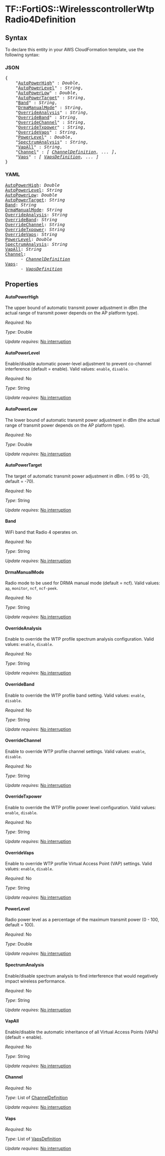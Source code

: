 # TF::FortiOS::WirelesscontrollerWtp Radio4Definition

## Syntax

To declare this entity in your AWS CloudFormation template, use the following syntax:

### JSON

<pre>
{
    "<a href="#autopowerhigh" title="AutoPowerHigh">AutoPowerHigh</a>" : <i>Double</i>,
    "<a href="#autopowerlevel" title="AutoPowerLevel">AutoPowerLevel</a>" : <i>String</i>,
    "<a href="#autopowerlow" title="AutoPowerLow">AutoPowerLow</a>" : <i>Double</i>,
    "<a href="#autopowertarget" title="AutoPowerTarget">AutoPowerTarget</a>" : <i>String</i>,
    "<a href="#band" title="Band">Band</a>" : <i>String</i>,
    "<a href="#drmamanualmode" title="DrmaManualMode">DrmaManualMode</a>" : <i>String</i>,
    "<a href="#overrideanalysis" title="OverrideAnalysis">OverrideAnalysis</a>" : <i>String</i>,
    "<a href="#overrideband" title="OverrideBand">OverrideBand</a>" : <i>String</i>,
    "<a href="#overridechannel" title="OverrideChannel">OverrideChannel</a>" : <i>String</i>,
    "<a href="#overridetxpower" title="OverrideTxpower">OverrideTxpower</a>" : <i>String</i>,
    "<a href="#overridevaps" title="OverrideVaps">OverrideVaps</a>" : <i>String</i>,
    "<a href="#powerlevel" title="PowerLevel">PowerLevel</a>" : <i>Double</i>,
    "<a href="#spectrumanalysis" title="SpectrumAnalysis">SpectrumAnalysis</a>" : <i>String</i>,
    "<a href="#vapall" title="VapAll">VapAll</a>" : <i>String</i>,
    "<a href="#channel" title="Channel">Channel</a>" : <i>[ <a href="channeldefinition.md">ChannelDefinition</a>, ... ]</i>,
    "<a href="#vaps" title="Vaps">Vaps</a>" : <i>[ <a href="vapsdefinition.md">VapsDefinition</a>, ... ]</i>
}
</pre>

### YAML

<pre>
<a href="#autopowerhigh" title="AutoPowerHigh">AutoPowerHigh</a>: <i>Double</i>
<a href="#autopowerlevel" title="AutoPowerLevel">AutoPowerLevel</a>: <i>String</i>
<a href="#autopowerlow" title="AutoPowerLow">AutoPowerLow</a>: <i>Double</i>
<a href="#autopowertarget" title="AutoPowerTarget">AutoPowerTarget</a>: <i>String</i>
<a href="#band" title="Band">Band</a>: <i>String</i>
<a href="#drmamanualmode" title="DrmaManualMode">DrmaManualMode</a>: <i>String</i>
<a href="#overrideanalysis" title="OverrideAnalysis">OverrideAnalysis</a>: <i>String</i>
<a href="#overrideband" title="OverrideBand">OverrideBand</a>: <i>String</i>
<a href="#overridechannel" title="OverrideChannel">OverrideChannel</a>: <i>String</i>
<a href="#overridetxpower" title="OverrideTxpower">OverrideTxpower</a>: <i>String</i>
<a href="#overridevaps" title="OverrideVaps">OverrideVaps</a>: <i>String</i>
<a href="#powerlevel" title="PowerLevel">PowerLevel</a>: <i>Double</i>
<a href="#spectrumanalysis" title="SpectrumAnalysis">SpectrumAnalysis</a>: <i>String</i>
<a href="#vapall" title="VapAll">VapAll</a>: <i>String</i>
<a href="#channel" title="Channel">Channel</a>: <i>
      - <a href="channeldefinition.md">ChannelDefinition</a></i>
<a href="#vaps" title="Vaps">Vaps</a>: <i>
      - <a href="vapsdefinition.md">VapsDefinition</a></i>
</pre>

## Properties

#### AutoPowerHigh

The upper bound of automatic transmit power adjustment in dBm (the actual range of transmit power depends on the AP platform type).

_Required_: No

_Type_: Double

_Update requires_: [No interruption](https://docs.aws.amazon.com/AWSCloudFormation/latest/UserGuide/using-cfn-updating-stacks-update-behaviors.html#update-no-interrupt)

#### AutoPowerLevel

Enable/disable automatic power-level adjustment to prevent co-channel interference (default = enable). Valid values: `enable`, `disable`.

_Required_: No

_Type_: String

_Update requires_: [No interruption](https://docs.aws.amazon.com/AWSCloudFormation/latest/UserGuide/using-cfn-updating-stacks-update-behaviors.html#update-no-interrupt)

#### AutoPowerLow

The lower bound of automatic transmit power adjustment in dBm (the actual range of transmit power depends on the AP platform type).

_Required_: No

_Type_: Double

_Update requires_: [No interruption](https://docs.aws.amazon.com/AWSCloudFormation/latest/UserGuide/using-cfn-updating-stacks-update-behaviors.html#update-no-interrupt)

#### AutoPowerTarget

The target of automatic transmit power adjustment in dBm. (-95 to -20, default = -70).

_Required_: No

_Type_: String

_Update requires_: [No interruption](https://docs.aws.amazon.com/AWSCloudFormation/latest/UserGuide/using-cfn-updating-stacks-update-behaviors.html#update-no-interrupt)

#### Band

WiFi band that Radio 4 operates on.

_Required_: No

_Type_: String

_Update requires_: [No interruption](https://docs.aws.amazon.com/AWSCloudFormation/latest/UserGuide/using-cfn-updating-stacks-update-behaviors.html#update-no-interrupt)

#### DrmaManualMode

Radio mode to be used for DRMA manual mode (default = ncf). Valid values: `ap`, `monitor`, `ncf`, `ncf-peek`.

_Required_: No

_Type_: String

_Update requires_: [No interruption](https://docs.aws.amazon.com/AWSCloudFormation/latest/UserGuide/using-cfn-updating-stacks-update-behaviors.html#update-no-interrupt)

#### OverrideAnalysis

Enable to override the WTP profile spectrum analysis configuration. Valid values: `enable`, `disable`.

_Required_: No

_Type_: String

_Update requires_: [No interruption](https://docs.aws.amazon.com/AWSCloudFormation/latest/UserGuide/using-cfn-updating-stacks-update-behaviors.html#update-no-interrupt)

#### OverrideBand

Enable to override the WTP profile band setting. Valid values: `enable`, `disable`.

_Required_: No

_Type_: String

_Update requires_: [No interruption](https://docs.aws.amazon.com/AWSCloudFormation/latest/UserGuide/using-cfn-updating-stacks-update-behaviors.html#update-no-interrupt)

#### OverrideChannel

Enable to override WTP profile channel settings. Valid values: `enable`, `disable`.

_Required_: No

_Type_: String

_Update requires_: [No interruption](https://docs.aws.amazon.com/AWSCloudFormation/latest/UserGuide/using-cfn-updating-stacks-update-behaviors.html#update-no-interrupt)

#### OverrideTxpower

Enable to override the WTP profile power level configuration. Valid values: `enable`, `disable`.

_Required_: No

_Type_: String

_Update requires_: [No interruption](https://docs.aws.amazon.com/AWSCloudFormation/latest/UserGuide/using-cfn-updating-stacks-update-behaviors.html#update-no-interrupt)

#### OverrideVaps

Enable to override WTP profile Virtual Access Point (VAP) settings. Valid values: `enable`, `disable`.

_Required_: No

_Type_: String

_Update requires_: [No interruption](https://docs.aws.amazon.com/AWSCloudFormation/latest/UserGuide/using-cfn-updating-stacks-update-behaviors.html#update-no-interrupt)

#### PowerLevel

Radio power level as a percentage of the maximum transmit power (0 - 100, default = 100).

_Required_: No

_Type_: Double

_Update requires_: [No interruption](https://docs.aws.amazon.com/AWSCloudFormation/latest/UserGuide/using-cfn-updating-stacks-update-behaviors.html#update-no-interrupt)

#### SpectrumAnalysis

Enable/disable spectrum analysis to find interference that would negatively impact wireless performance.

_Required_: No

_Type_: String

_Update requires_: [No interruption](https://docs.aws.amazon.com/AWSCloudFormation/latest/UserGuide/using-cfn-updating-stacks-update-behaviors.html#update-no-interrupt)

#### VapAll

Enable/disable the automatic inheritance of all Virtual Access Points (VAPs) (default = enable).

_Required_: No

_Type_: String

_Update requires_: [No interruption](https://docs.aws.amazon.com/AWSCloudFormation/latest/UserGuide/using-cfn-updating-stacks-update-behaviors.html#update-no-interrupt)

#### Channel

_Required_: No

_Type_: List of <a href="channeldefinition.md">ChannelDefinition</a>

_Update requires_: [No interruption](https://docs.aws.amazon.com/AWSCloudFormation/latest/UserGuide/using-cfn-updating-stacks-update-behaviors.html#update-no-interrupt)

#### Vaps

_Required_: No

_Type_: List of <a href="vapsdefinition.md">VapsDefinition</a>

_Update requires_: [No interruption](https://docs.aws.amazon.com/AWSCloudFormation/latest/UserGuide/using-cfn-updating-stacks-update-behaviors.html#update-no-interrupt)

